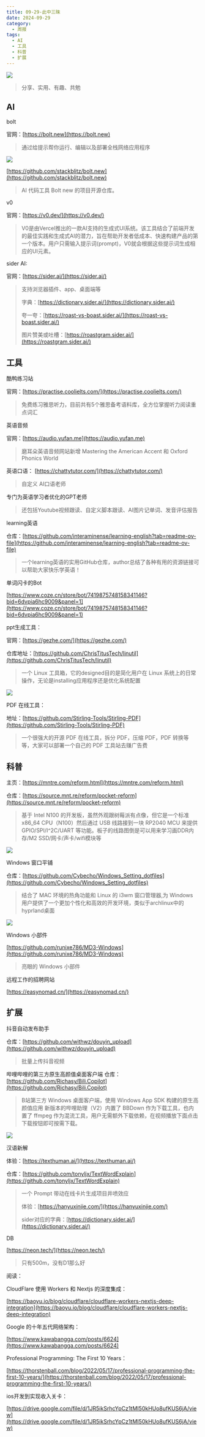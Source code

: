 ```yaml
---
title: 09-29-此中三昧
date: 2024-09-29
category:
  - 周报
tags:
  - AI
  - 工具
  - 科普
  - 扩展
---
```

![](https://img.nnxx.me/file/06fec41a7d2808196218b-a1ec39b9d1ee4f4098.png)

> 分享、实用、有趣、共勉

## AI

bolt

官网：[https://bolt.new](https://bolt.new)

>  通过给提示帮你运行、编辑以及部署全栈网络应用程序

![](https://img.nnxx.me/file/896959a2d889dd038dbaa-4b18d2f63ccdb72184.png)


[https://github.com/stackblitz/bolt.new](https://github.com/stackblitz/bolt.new)
>AI 代码工具 Bolt new 的项目开源仓库。


v0

官网：[https://v0.dev/](https://v0.dev/)
>V0是由Vercel推出的一款AI支持的生成式UI系统。该工具结合了前端开发的最佳实践和生成式AI的潜力，旨在帮助开发者低成本、快速构建产品的第一个版本。用户只需输入提示词(prompt)，V0就会根据这些提示词生成相应的UI元素。


sider AI:

官网：[https://sider.ai/](https://sider.ai/)

> 支持浏览器插件、app、桌面端等
> 
> 
>字典：[https://dictionary.sider.ai/](https://dictionary.sider.ai/)
>
> 夸一夸：[https://roast-vs-boast.sider.ai/](https://roast-vs-boast.sider.ai/)
> 
> 图片赞美或吐槽：[https://roastgram.sider.ai/](https://roastgram.sider.ai/)



## 工具


酷鸭练习站

官网：[https://practise.coolielts.com/](https://practise.coolielts.com/)
>免费练习雅思听力，目前共有5个雅思备考语料库，全方位掌握听力阅读重点词汇


英语音频

官网：[https://audio.yufan.me](https://audio.yufan.me)
>磨耳朵英语音频网站新增 Mastering the American Accent 和 Oxford Phonics World

英语口语：
[https://chattytutor.com/](https://chattytutor.com/)

> 自定义 AI口语老师
> 
  专门为英语学习者优化的GPT老师
>  
> 还包括Youtube视频跟读、自定义脚本跟读、AI图片记单词、发音评估报告


learning英语

仓库：[https://github.com/interaminense/learning-english?tab=readme-ov-file](https://github.com/interaminense/learning-english?tab=readme-ov-file)
>一个learning英语的实用GitHub仓库，author总结了各种有用的资源链接可以帮助大家快乐学英语！


单词闪卡的Bot

[https://www.coze.cn/store/bot/7419875748158341146?bid=6dvpia6hc9009&panel=1](https://www.coze.cn/store/bot/7419875748158341146?bid=6dvpia6hc9009&panel=1)




ppt生成工具：

官网：[https://gezhe.com/](https://gezhe.com/)



仓库地址：[https://github.com/ChrisTitusTech/linutil](https://github.com/ChrisTitusTech/linutil)
>一个 Linux 工具箱，它的designed目的是简化用户在 Linux 系统上的日常操作，无论是installing应用程序还是优化系统配置

![](https://img.nnxx.meundefined)

PDF 在线工具：

地址：[https://github.com/Stirling-Tools/Stirling-PDF](https://github.com/Stirling-Tools/Stirling-PDF)
>一个很强大的开源 PDF 在线工具，拆分 PDF，压缩 PDF，PDF 转换等等，大家可以部署一个自己的 PDF 工具站去赚广告费


## 科普


主页：[https://mntre.com/reform.html](https://mntre.com/reform.html)

仓库：[https://source.mnt.re/reform/pocket-reform](https://source.mnt.re/reform/pocket-reform)

> 基于 Intel N100 的开发板，虽然外观跟树莓派有点像，但它是一个标准 x86_64 CPU（N100）然后通过 USB 线路接到一块 RP2040 MCU 来提供 GPIO/SPI/I^2C/UART 等功能。板子的线路图倒是可以用来学习画DDR内存/M2 SSD/网卡/声卡/wifi模块等

![](https://img.nnxx.me/file/a5f5c3458f1391bd5592c-3b4b345c86c55a221e.jpg)


Windows 窗口平铺

仓库：[https://github.com/Cybecho/Windows_Setting_dotfiles](https://github.com/Cybecho/Windows_Setting_dotfiles)

>结合了 MAC 环境的热角功能和 Linux 的 i3wm 窗口管理器,为 Windows 用户提供了一个更加个性化和高效的开发环境，类似于archlinux中的hyprland桌面

![](https://raw.githubusercontent.com/Cybecho/Windows_Setting_dotfiles/refs/heads/main/assets/example_slideover.webp)


Windows 小部件

[https://github.com/runixe786/MD3-Windows](https://github.com/runixe786/MD3-Windows)

>亮眼的 Windows 小部件


远程工作的招聘网站

[https://easynomad.cn/](https://easynomad.cn/)




##  扩展


抖音自动发布助手

仓库：[https://github.com/withwz/douyin_upload](https://github.com/withwz/douyin_upload)
>批量上传抖音视频

哔哩哔哩的第三方原生高颜值桌面客户端
仓库：[https://github.com/Richasy/Bili.Copilot](https://github.com/Richasy/Bili.Copilot)
> B站第三方 Windows 桌面客户端，使用 Windows App SDK 构建的原生高颜值应用
> 新版本的哔哩助理（V2）内置了 BBDown 作为下载工具，也内置了 ffmpeg 作为混流工具，用户无需额外下载依赖，在视频播放下面点击下载按钮即可按需下载。

![](https://github.com/Richasy/Bili.Copilot/blob/master/assets/screenshot.png?raw=true)


汉语新解

体验：[https://texthuman.ai/](https://texthuman.ai/)

仓库：[https://github.com/tonyljx/TextWordExplain](https://github.com/tonyljx/TextWordExplain)
>一个 Prompt 带动在线卡片生成项目井喷效应
>
>体验：[https://hanyuxinjie.com/](https://hanyuxinjie.com/)
>
>sider对应的字典：[https://dictionary.sider.ai/](https://dictionary.sider.ai/)


DB

[https://neon.tech/](https://neon.tech/)
>只有500m，没有D1那么好

阅读：

CloudFlare 使用 Workers 和 Nextjs 的深度集成：

[https://baoyu.io/blog/cloudflare/cloudflare-workers-nextjs-deep-integration](https://baoyu.io/blog/cloudflare/cloudflare-workers-nextjs-deep-integration)

Google 的十年五代网络架构：

[https://www.kawabangga.com/posts/6624](https://www.kawabangga.com/posts/6624)


Professional Programming: The First 10 Years：

[https://thorstenball.com/blog/2022/05/17/professional-programming-the-first-10-years/](https://thorstenball.com/blog/2022/05/17/professional-programming-the-first-10-years/)

ios开发到实现收入关卡：

[https://drive.google.com/file/d/1JR5ikSrhcYpCz1tMI50kHUo8ufKUS6jA/view](https://drive.google.com/file/d/1JR5ikSrhcYpCz1tMI50kHUo8ufKUS6jA/view)

